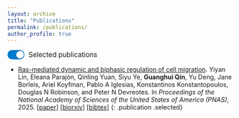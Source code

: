 ```yaml
---
layout: archive
title: "Publications"
permalink: /publications/
author_profile: true
---
```




<style>
  /* ==== switch toggle ===== */
  .switch {
    --track-w: 2.4rem;   /* overall size – edit just these two lines */
    --track-h: 1.3rem;

    position: relative;
    display: inline-flex;
    align-items: center;
    font-size: 0.95rem;
    gap: 0.55rem;
    cursor: pointer;
    user-select: none;
  }

  /* hide the native checkbox but keep it accessible */
  .switch input {
    position: absolute;
    opacity: 0;
    width: 0;
    height: 0;
  }

  /* track */
  .switch .track {
    width: var(--track-w);
    height: var(--track-h);
    background: #c4c6c9;
    border-radius: var(--track-h);
    transition: background 0.2s ease;
  }

  /* thumb */
  .switch .thumb {
    position: absolute;
    top: 0.1rem;
    left: 0.1rem;
    width: calc(var(--track-h) - 0.2rem);
    height: calc(var(--track-h) - 0.2rem);
    background: #fff;
    border-radius: 50%;
    box-shadow: 0 0 2px rgba(0,0,0,.25);
    transition: transform 0.2s ease;
  }

  /* when checked → move thumb + change track color */
  .switch input:checked + .track {
    background: #007acc;            /* pick any accent color */
  }
  .switch input:checked + .track .thumb {
    transform: translateX(calc(var(--track-w) - var(--track-h)));
  }
</style>

<label class="switch">
  <input type="checkbox" id="onlySelected" checked>
  <span class="track"><span class="thumb"></span></span>
  Selected&nbsp;publications
</label>



- [Ras-mediated dynamic and biphasic regulation of cell migration](https://doi.org/10.1073/pnas.2503847122). Yiyan Lin, Eleana Parajón, Qinling Yuan, Siyu Ye, **Guanghui Qin**, Yu Deng, Jane Borleis, Ariel Koyfman, Pablo A Iglesias, Konstantinos Konstantopoulos, Douglas N Robinson, and Peter N Devreotes. In *Proceedings of the National Academy of Sciences of the United States of America (PNAS)*, 2025. <span>[<a href="https://doi.org/10.1073/pnas.2503847122">paper</a>] [<a href="https://www.biorxiv.org/content/10.1101/2025.02.13.638204v1">biorxiv</a>] [<a href="javascript:toggleDiv('0bib')">bibtex</a>]</span>
{: .publication .selected}







<div id="0bib" style="display: none" class="bib">
    @article{dynamic25,<br>
&nbsp;&nbsp;year&nbsp;=&nbsp;{2025},<br>
&nbsp;&nbsp;url&nbsp;=&nbsp;{https://doi.org/10.1073/pnas.2503847122},<br>
&nbsp;&nbsp;author&nbsp;=&nbsp;{Lin,&nbsp;Yiyan&nbsp;and&nbsp;Parajón,&nbsp;Eleana&nbsp;and&nbsp;Yuan,&nbsp;Qinling&nbsp;and&nbsp;Ye,&nbsp;Siyu&nbsp;and&nbsp;Qin,&nbsp;Guanghui&nbsp;and&nbsp;Deng,&nbsp;Yu&nbsp;and&nbsp;Borleis,&nbsp;Jane&nbsp;and&nbsp;Koyfman,&nbsp;Ariel&nbsp;and&nbsp;Iglesias,&nbsp;Pablo&nbsp;A&nbsp;and&nbsp;Konstantopoulos,&nbsp;Konstantinos&nbsp;and&nbsp;Robinson,&nbsp;Douglas&nbsp;N&nbsp;and&nbsp;Devreotes,&nbsp;Peter&nbsp;N},<br>
&nbsp;&nbsp;journal&nbsp;=&nbsp;{Proceedings&nbsp;of&nbsp;the&nbsp;National&nbsp;Academy&nbsp;of&nbsp;Sciences&nbsp;of&nbsp;the&nbsp;United&nbsp;States&nbsp;of&nbsp;America&nbsp;(PNAS)},<br>
&nbsp;&nbsp;issue&nbsp;=&nbsp;{30},<br>
&nbsp;&nbsp;title&nbsp;=&nbsp;{Ras-mediated&nbsp;dynamic&nbsp;and&nbsp;biphasic&nbsp;regulation&nbsp;of&nbsp;cell&nbsp;migration},<br>
&nbsp;&nbsp;volume&nbsp;=&nbsp;{122},<br>
&nbsp;&nbsp;pages&nbsp;=&nbsp;{e2503847122}<br>
}<br>

    </div>



- [X-Reasoner: Towards Generalizable Reasoning Across Modalities and Domains](https://doi.org/10.48550/arXiv.2505.03981). Qianchu Liu\*, Sheng Zhang\*, **Guanghui Qin**\*, Timothy Ossowski, Yu Gu, Ying Jin, Sid Kiblawi, Sam Preston, Mu Wei, Paul Vozila, Tristan Naumann, and Hoifung Poon. In *arXiv*, 2025. <span>[<a href="https://doi.org/10.48550/arXiv.2505.03981">paper</a>] [<a href="javascript:toggleDiv('1bib')">bibtex</a>]</span>
{: .publication data-selected="false"}







<div id="1bib" style="display: none" class="bib">
    @misc{xreasoner25,<br>
&nbsp;&nbsp;year&nbsp;=&nbsp;{2025},<br>
&nbsp;&nbsp;url&nbsp;=&nbsp;{https://doi.org/10.48550/arXiv.2505.03981},<br>
&nbsp;&nbsp;author&nbsp;=&nbsp;{Liu,&nbsp;Qianchu&nbsp;and&nbsp;Zhang,&nbsp;Sheng&nbsp;and&nbsp;Qin,&nbsp;Guanghui&nbsp;and&nbsp;Ossowski,&nbsp;Timothy&nbsp;and&nbsp;Gu,&nbsp;Yu&nbsp;and&nbsp;Jin,&nbsp;Ying&nbsp;and&nbsp;Kiblawi,&nbsp;Sid&nbsp;and&nbsp;Preston,&nbsp;Sam&nbsp;and&nbsp;Wei,&nbsp;Mu&nbsp;and&nbsp;Vozila,&nbsp;Paul&nbsp;and&nbsp;Naumann,&nbsp;Tristan&nbsp;and&nbsp;Poon,&nbsp;Hoifung},<br>
&nbsp;&nbsp;title&nbsp;=&nbsp;{X-{{Reasoner}}:&nbsp;{{Towards&nbsp;Generalizable&nbsp;Reasoning&nbsp;Across&nbsp;Modalities}}&nbsp;and&nbsp;{{Domains}}}<br>
}<br>
<br>

    </div>



- [Med-RLVR: Emerging Medical Reasoning from a 3B base model via reinforcement Learning](https://doi.org/10.48550/arXiv.2502.19655). Sheng Zhang\*, Qianchu Liu\*, **Guanghui Qin**\*, Tristan Naumann, and Hoifung Poon. In *arXiv*, 2025. <span>[<a href="https://doi.org/10.48550/arXiv.2502.19655">paper</a>] [<a href="javascript:toggleDiv('2bib')">bibtex</a>]</span>
{: .publication data-selected="false"}







<div id="2bib" style="display: none" class="bib">
    @misc{zhang2025medrlvremergingmedicalreasoning,<br>
&nbsp;&nbsp;&nbsp;&nbsp;title={Med-RLVR:&nbsp;Emerging&nbsp;Medical&nbsp;Reasoning&nbsp;from&nbsp;a&nbsp;3B&nbsp;base&nbsp;model&nbsp;via&nbsp;reinforcement&nbsp;Learning},<br>
&nbsp;&nbsp;&nbsp;&nbsp;author={Sheng&nbsp;Zhang&nbsp;and&nbsp;Qianchu&nbsp;Liu&nbsp;and&nbsp;Guanghui&nbsp;Qin&nbsp;and&nbsp;Tristan&nbsp;Naumann&nbsp;and&nbsp;Hoifung&nbsp;Poon},<br>
&nbsp;&nbsp;&nbsp;&nbsp;year={2025},<br>
&nbsp;&nbsp;&nbsp;&nbsp;url={https://doi.org/10.48550/arXiv.2502.19655},<br>
}<br>

    </div>



- [CLERC: A Dataset for Legal Case Retrieval and Retrieval-Augmented Analysis Generation](https://doi.org/10.18653/v1/2025.findings-naacl.441). Abe Bohan Hou, Orion Weller, **Guanghui Qin**, Eugene Yang, Dawn Lawrie, Nils Holzenberger, Andrew Blair-Stanek, and Benjamin Van Durme. In *Nations of the Americas Chapter of the Association for Computational Linguistics (NAACL, findings)*, 2025. <span>[<a href="https://doi.org/10.18653/v1/2025.findings-naacl.441">paper</a>] [<a href="https://huggingface.co/datasets/jhu-clsp/CLERC">data</a>] [<a href="javascript:toggleDiv('3bib')">bibtex</a>]</span>
{: .publication data-selected="false"}







<div id="3bib" style="display: none" class="bib">
    @inproceedings{hou-etal-2025-clerc,<br>
&nbsp;&nbsp;title&nbsp;=&nbsp;"{CLERC}:&nbsp;A&nbsp;Dataset&nbsp;for&nbsp;{U}.&nbsp;{S}.&nbsp;Legal&nbsp;Case&nbsp;Retrieval&nbsp;and&nbsp;Retrieval-Augmented&nbsp;Analysis&nbsp;Generation",<br>
&nbsp;&nbsp;author&nbsp;=&nbsp;"Hou,&nbsp;Abe&nbsp;Bohan&nbsp;&nbsp;and<br>
&nbsp;&nbsp;&nbsp;&nbsp;Weller,&nbsp;Orion&nbsp;&nbsp;and<br>
&nbsp;&nbsp;&nbsp;&nbsp;Qin,&nbsp;Guanghui&nbsp;&nbsp;and<br>
&nbsp;&nbsp;&nbsp;&nbsp;Yang,&nbsp;Eugene&nbsp;&nbsp;and<br>
&nbsp;&nbsp;&nbsp;&nbsp;Lawrie,&nbsp;Dawn&nbsp;&nbsp;and<br>
&nbsp;&nbsp;&nbsp;&nbsp;Holzenberger,&nbsp;Nils&nbsp;&nbsp;and<br>
&nbsp;&nbsp;&nbsp;&nbsp;Blair-Stanek,&nbsp;Andrew&nbsp;&nbsp;and<br>
&nbsp;&nbsp;&nbsp;&nbsp;Van&nbsp;Durme,&nbsp;Benjamin",<br>
&nbsp;&nbsp;booktitle&nbsp;=&nbsp;"Findings&nbsp;of&nbsp;the&nbsp;Association&nbsp;for&nbsp;Computational&nbsp;Linguistics:&nbsp;NAACL&nbsp;2025",<br>
&nbsp;&nbsp;year&nbsp;=&nbsp;"2025",<br>
&nbsp;&nbsp;url&nbsp;=&nbsp;"https://doi.org/10.18653/v1/2025.findings-naacl.441",<br>
&nbsp;&nbsp;pages&nbsp;=&nbsp;"7898--7913",<br>
}<br>

    </div>



- [Researchy Questions: A Dataset of Multi-Perspective, Decompositional Questions for Deep Research](https://doi.org/10.1145/3726302.3730275). Corby Rosset, Ho-Lam Chung, **Guanghui Qin**, Ehtan Chau, Zhuo Feng, Ahmed Awadallah, Jennifer Neville, and Nikhil Rao. In *ACM SIGIR*, 2025. <span>[<a href="https://doi.org/10.1145/3726302.3730275">paper</a>] [<a href="https://huggingface.co/datasets/corbyrosset/researchy_questions">data</a>] [<a href="javascript:toggleDiv('4bib')">bibtex</a>]</span>
{: .publication data-selected="false"}







<div id="4bib" style="display: none" class="bib">
    @inproceedings{rosset2025researchy,<br>
&nbsp;&nbsp;&nbsp;&nbsp;title={Researchy&nbsp;Questions:&nbsp;A&nbsp;Dataset&nbsp;of&nbsp;Multi-Perspective,&nbsp;Decompositional&nbsp;Questions&nbsp;for&nbsp;LLM&nbsp;Web&nbsp;Agents},&nbsp;<br>
&nbsp;&nbsp;&nbsp;&nbsp;author={Corby&nbsp;Rosset&nbsp;and&nbsp;Ho-Lam&nbsp;Chung&nbsp;and&nbsp;Guanghui&nbsp;Qin&nbsp;and&nbsp;Ethan&nbsp;C.&nbsp;Chau&nbsp;and&nbsp;Zhuo&nbsp;Feng&nbsp;and&nbsp;Ahmed&nbsp;Awadallah&nbsp;and&nbsp;Jennifer&nbsp;Neville&nbsp;and&nbsp;Nikhil&nbsp;Rao},<br>
&nbsp;&nbsp;&nbsp;&nbsp;year={2025},<br>
&nbsp;&nbsp;&nbsp;&nbsp;booktitle={SIGIR},<br>
&nbsp;&nbsp;&nbsp;&nbsp;url="https://doi.org/10.1145/3726302.3730275"<br>
}<br>
<br>

    </div>



- [ERM proteins regulate the shape and number of Endoplasmic Reticulum-Plasma Membrane Junctions in neurons](https://doi.org/10.1101/2025.06.18.660273). Huichao Deng, Jinbo Cheng, Richard D Fetter, **Guanghui Qin**, Jianxiu Zhang, Xing Liang, Caitlin Taylor, Mingjie Zhang, Xiandeng Wu, and Kang Shen. In *bioRxiv*, 2025. <span>[<a href="https://doi.org/10.1101/2025.06.18.660273">paper</a>] [<a href="https://doi.org/10.1101/2025.06.18.660273">biorxiv</a>] [<a href="javascript:toggleDiv('5bib')">bibtex</a>]</span>
{: .publication data-selected="false"}







<div id="5bib" style="display: none" class="bib">
    @misc{deng25frm4,<br>
&nbsp;&nbsp;year&nbsp;=&nbsp;{2025},<br>
&nbsp;&nbsp;url&nbsp;=&nbsp;{https://doi.org/10.1101/2025.06.18.660273},<br>
&nbsp;&nbsp;author&nbsp;=&nbsp;{Deng,&nbsp;Huichao&nbsp;and&nbsp;Cheng,&nbsp;Jinbo&nbsp;and&nbsp;Fetter,&nbsp;Richard&nbsp;D.&nbsp;and&nbsp;Qin,&nbsp;Guanghui&nbsp;and&nbsp;Zhang,&nbsp;Jianxiu&nbsp;and&nbsp;Liang,&nbsp;Xing&nbsp;and&nbsp;Taylor,&nbsp;Caitlin&nbsp;and&nbsp;Zhang,&nbsp;Mingjie&nbsp;and&nbsp;Wu,&nbsp;Xiandeng&nbsp;and&nbsp;Shen,&nbsp;Kang},<br>
&nbsp;&nbsp;title&nbsp;=&nbsp;{ERM&nbsp;proteins&nbsp;regulate&nbsp;the&nbsp;shape&nbsp;and&nbsp;number&nbsp;of&nbsp;Endoplasmic&nbsp;Reticulum–Plasma&nbsp;Membrane&nbsp;Junctions&nbsp;in&nbsp;neurons}<br>
}<br>

    </div>



- [KV-Distill: Nearly Lossless Learnable Context Compression for LLMs](https://doi.org/10.48550/arXiv.2503.10337). Vivek Chari, **Guanghui Qin**, and Benjamin Van Durme. In *arXiv*, 2025. <span>[<a href="https://doi.org/10.48550/arXiv.2503.10337">paper</a>] [<a href="javascript:toggleDiv('6bib')">bibtex</a>]</span>
{: .publication data-selected="false"}







<div id="6bib" style="display: none" class="bib">
    @misc{chari2025kvdistillnearlylosslesslearnable,<br>
&nbsp;&nbsp;&nbsp;&nbsp;title={KV-Distill:&nbsp;Nearly&nbsp;Lossless&nbsp;Learnable&nbsp;Context&nbsp;Compression&nbsp;for&nbsp;LLMs},<br>
&nbsp;&nbsp;&nbsp;&nbsp;author={Vivek&nbsp;Chari&nbsp;and&nbsp;Guanghui&nbsp;Qin&nbsp;and&nbsp;Benjamin&nbsp;Van&nbsp;Durme},<br>
&nbsp;&nbsp;&nbsp;&nbsp;year={2025},<br>
&nbsp;&nbsp;&nbsp;&nbsp;eprint={2503.10337},<br>
&nbsp;&nbsp;&nbsp;&nbsp;archivePrefix={arXiv},<br>
&nbsp;&nbsp;&nbsp;&nbsp;primaryClass={cs.CL},<br>
&nbsp;&nbsp;&nbsp;&nbsp;url={https://doi.org/10.48550/arXiv.2505.03981},<br>
}<br>
<br>

    </div>



- [Streaming Sequence Transduction through Dynamic Compression](https://doi.org/10.48550/arXiv.2402.01172). Weiting Tan, Yunmo Chen, Tongfei Chen, **Guanghui Qin**, Haoran Xu, Heidi C Zhang, Benjamin Van Durme, and Philipp Koehn. In *International Conference on Spoken Language Translation (IWSLT)*, 2025. <span>[<a href="https://doi.org/10.48550/arXiv.2402.01172">paper</a>] [<a href="javascript:toggleDiv('7bib')">bibtex</a>]</span>
{: .publication data-selected="false"}







<div id="7bib" style="display: none" class="bib">
    @inproceedings{star25,<br>
&nbsp;&nbsp;year&nbsp;=&nbsp;{2025},<br>
&nbsp;&nbsp;url&nbsp;=&nbsp;{http://arxiv.org/abs/2402.01172},<br>
&nbsp;&nbsp;author&nbsp;=&nbsp;{Tan,&nbsp;Weiting&nbsp;and&nbsp;Chen,&nbsp;Yunmo&nbsp;and&nbsp;Chen,&nbsp;Tongfei&nbsp;and&nbsp;Qin,&nbsp;Guanghui&nbsp;and&nbsp;Xu,&nbsp;Haoran&nbsp;and&nbsp;Zhang,&nbsp;Heidi&nbsp;C.&nbsp;and&nbsp;Van&nbsp;Durme,&nbsp;Benjamin&nbsp;and&nbsp;Koehn,&nbsp;Philipp},<br>
&nbsp;&nbsp;booktitle&nbsp;=&nbsp;{Proceedings&nbsp;of&nbsp;International&nbsp;Conference&nbsp;on&nbsp;Spoken&nbsp;Language&nbsp;Translation&nbsp;(IWSLT)},<br>
&nbsp;&nbsp;title&nbsp;=&nbsp;{Streaming&nbsp;{{Sequence&nbsp;Transduction}}&nbsp;through&nbsp;{{Dynamic&nbsp;Compression}}}<br>
}<br>

    </div>



- [Dodo: Dynamic Contextual Compression for Decoder-only LMs](https://doi.org/10.18653/v1/2024.acl-long.536). **Guanghui Qin**, Corby Rosset, Ethan C Chau, Nikhil Rao, and Benjamin Van Durme. In *Annual Meeting of the Association for Computational Linguistics (ACL, oral)*, 2024. <span>[<a href="https://doi.org/10.18653/v1/2024.acl-long.536">paper</a>] [<a href="https://twitter.com/hiaoxui/status/1711858430510502369">twitter</a>] [<a href="javascript:toggleDiv('8bib')">bibtex</a>]</span>
{: .publication .selected}







<div id="8bib" style="display: none" class="bib">
    @inproceedings{qin-etal-2024-dodo,<br>
&nbsp;&nbsp;title&nbsp;=&nbsp;"Dodo:&nbsp;Dynamic&nbsp;Contextual&nbsp;Compression&nbsp;for&nbsp;Decoder-only&nbsp;{LM}s",<br>
&nbsp;&nbsp;author&nbsp;=&nbsp;"Qin,&nbsp;Guanghui&nbsp;&nbsp;and<br>
&nbsp;&nbsp;&nbsp;&nbsp;Rosset,&nbsp;Corby&nbsp;&nbsp;and<br>
&nbsp;&nbsp;&nbsp;&nbsp;Chau,&nbsp;Ethan&nbsp;&nbsp;and<br>
&nbsp;&nbsp;&nbsp;&nbsp;Rao,&nbsp;Nikhil&nbsp;&nbsp;and<br>
&nbsp;&nbsp;&nbsp;&nbsp;Van&nbsp;Durme,&nbsp;Benjamin",<br>
&nbsp;&nbsp;booktitle&nbsp;=&nbsp;"Proceedings&nbsp;of&nbsp;the&nbsp;62nd&nbsp;Annual&nbsp;Meeting&nbsp;of&nbsp;the&nbsp;Association&nbsp;for&nbsp;Computational&nbsp;Linguistics&nbsp;(Volume&nbsp;1:&nbsp;Long&nbsp;Papers)",<br>
&nbsp;&nbsp;year&nbsp;=&nbsp;"2024",<br>
&nbsp;&nbsp;url&nbsp;=&nbsp;"https://doi.org/10.18653/v1/2024.acl-long.536",<br>
&nbsp;&nbsp;pages&nbsp;=&nbsp;"9961--9975",<br>
}<br>

    </div>



- [Ras suppression potentiates rear actomyosin contractility-driven cell polarization and migration](https://doi.org/10.1038/s41556-024-01453-4). Yiyan Lin, Dhiman Sankar Pal, Parijat Banerjee, Tatsat Banerjee, **Guanghui Qin**, Yu Deng, Jane Borleis, Pablo A Iglesias, and Peter N Devreotes. In *Nature Cell Biology*, 2024. <span>[<a href="https://doi.org/10.1038/s41556-024-01453-4">paper</a>] [<a href="https://www.biorxiv.org/content/10.1101/2023.08.30.555648">biorxiv</a>] [<a href="javascript:toggleDiv('9bib')">bibtex</a>]</span>
{: .publication .selected}







<div id="9bib" style="display: none" class="bib">
    @article&nbsp;{lin2024ras,<br>
&nbsp;&nbsp;author&nbsp;=&nbsp;{Lin,&nbsp;Yiyan&nbsp;and&nbsp;Pal,&nbsp;Dhiman&nbsp;Sankar&nbsp;and&nbsp;Banerjee,&nbsp;Parijat&nbsp;and&nbsp;Banerjee,&nbsp;Tatsat&nbsp;and&nbsp;Qin,&nbsp;Guanghui&nbsp;and&nbsp;Deng,&nbsp;Yu&nbsp;and&nbsp;Borleis,&nbsp;Jane&nbsp;and&nbsp;Iglesias,&nbsp;Pablo&nbsp;A.&nbsp;and&nbsp;Devreotes,&nbsp;Peter&nbsp;N.},<br>
&nbsp;&nbsp;title&nbsp;=&nbsp;{Ras&nbsp;suppression&nbsp;potentiates&nbsp;rear&nbsp;actomyosin&nbsp;contractility-driven&nbsp;cell&nbsp;polarization&nbsp;and&nbsp;migration},<br>
&nbsp;&nbsp;year&nbsp;=&nbsp;{2024},<br>
&nbsp;&nbsp;URL&nbsp;=&nbsp;{https://doi.org/10.1038/s41556-024-01453-4},<br>
&nbsp;&nbsp;issue&nbsp;=&nbsp;{7},<br>
&nbsp;&nbsp;volumn&nbsp;=&nbsp;{26},<br>
&nbsp;&nbsp;pages&nbsp;=&nbsp;{1062--1076},<br>
&nbsp;&nbsp;journal&nbsp;=&nbsp;{Nature&nbsp;Cell&nbsp;Biology}<br>
}<br>

    </div>



- [Towards Efficient Long-Context Natural Language Processing](https://jscholarship.library.jhu.edu/items/68c24613-c500-4255-a15c-39d3dabbcee1). **Guanghui Qin**. In *Johns Hopkins University Library (thesis)*, 2024. <span>[<a href="https://jscholarship.library.jhu.edu/items/68c24613-c500-4255-a15c-39d3dabbcee1">paper</a>] [<a href="javascript:toggleDiv('10bib')">bibtex</a>]</span>
{: .publication data-selected="false"}







<div id="10bib" style="display: none" class="bib">
    @thesis{thesis24,<br>
&nbsp;&nbsp;year&nbsp;=&nbsp;{2024},<br>
&nbsp;&nbsp;url&nbsp;=&nbsp;{https://jscholarship.library.jhu.edu/items/68c24613-c500-4255-a15c-39d3dabbcee1},<br>
&nbsp;&nbsp;author&nbsp;=&nbsp;{Qin,&nbsp;Guanghui},<br>
&nbsp;&nbsp;type&nbsp;=&nbsp;{phdthesis},<br>
&nbsp;&nbsp;title&nbsp;=&nbsp;{Towards&nbsp;{{Efficient&nbsp;Long-Context&nbsp;Natural&nbsp;Language&nbsp;Processing}}},<br>
&nbsp;&nbsp;institution&nbsp;=&nbsp;{Johns&nbsp;Hopkins&nbsp;University}<br>
}<br>

    </div>



- [Nugget: Neural Agglomerative Embeddings of Text](https://proceedings.mlr.press/v202/qin23a/qin23a.pdf). **Guanghui Qin** and Benjamin Van Durme. In *International Conference on Machine Learning (ICML)*, 2023. <span>[<a href="https://proceedings.mlr.press/v202/qin23a/qin23a.pdf">paper</a>] [<a href="https://github.com/hiaoxui/nugget-data">data</a>] [<a href="/files/23papers/nugget_poster.pdf">poster</a>] [<a href="/files/23papers/nugget_slides.pptx">slides</a>] [<a href="https://twitter.com/hiaoxui/status/1711858430510502369">twitter</a>] [<a href="javascript:toggleDiv('11bib')">bibtex</a>]</span>
{: .publication .selected}







<div id="11bib" style="display: none" class="bib">
    @InProceedings{pmlr-v202-qin23a,<br>
&nbsp;&nbsp;title&nbsp;=&nbsp;{Nugget:&nbsp;Neural&nbsp;Agglomerative&nbsp;Embeddings&nbsp;of&nbsp;Text},<br>
&nbsp;&nbsp;author&nbsp;=&nbsp;{Qin,&nbsp;Guanghui&nbsp;and&nbsp;Van&nbsp;Durme,&nbsp;Benjamin},<br>
&nbsp;&nbsp;booktitle&nbsp;=&nbsp;{Proceedings&nbsp;of&nbsp;the&nbsp;40th&nbsp;International&nbsp;Conference&nbsp;on&nbsp;Machine&nbsp;Learning},<br>
&nbsp;&nbsp;pages&nbsp;=&nbsp;{28337--28350},<br>
&nbsp;&nbsp;year&nbsp;=&nbsp;{2023},<br>
&nbsp;&nbsp;editor&nbsp;=&nbsp;{Krause,&nbsp;Andreas&nbsp;and&nbsp;Brunskill,&nbsp;Emma&nbsp;and&nbsp;Cho,&nbsp;Kyunghyun&nbsp;and&nbsp;Engelhardt,&nbsp;Barbara&nbsp;and&nbsp;Sabato,&nbsp;Sivan&nbsp;and&nbsp;Scarlett,&nbsp;Jonathan},<br>
&nbsp;&nbsp;volume&nbsp;=&nbsp;{202},<br>
&nbsp;&nbsp;series&nbsp;=&nbsp;{Proceedings&nbsp;of&nbsp;Machine&nbsp;Learning&nbsp;Research},<br>
&nbsp;&nbsp;publisher&nbsp;=&nbsp;{PMLR},<br>
&nbsp;&nbsp;url&nbsp;=&nbsp;{https://proceedings.mlr.press/v202/qin23a.html},<br>
}<br>

    </div>



- [The NLP Task Effectiveness of Long-Range Transformers](https://doi.org/10.18653/v1/2023.eacl-main.273). **Guanghui Qin**, Yukun Feng, and Benjamin Van Durme. In *Annual Conference of the European Chapter of the Association for Computational Linguistics (EACL, oral)*, 2023. <span>[<a href="https://doi.org/10.18653/v1/2023.eacl-main.273">paper</a>] [<a href="https://github.com/hiaoxui/long-range-transformers">code</a>] [<a href="/files/23papers/lrt_slides.pptx">slides</a>] [<a href="/files/23papers/lrt_poster.pdf">poster</a>] [<a href="https://aclanthology.org/2023.eacl-main.273.mp4">video</a>] [<a href="javascript:toggleDiv('12bib')">bibtex</a>]</span>
{: .publication .selected}







<div id="12bib" style="display: none" class="bib">
    @inproceedings{qin-etal-2023-nlp,<br>
&nbsp;&nbsp;title&nbsp;=&nbsp;"The&nbsp;{NLP}&nbsp;Task&nbsp;Effectiveness&nbsp;of&nbsp;Long-Range&nbsp;Transformers",<br>
&nbsp;&nbsp;author&nbsp;=&nbsp;"Qin,&nbsp;Guanghui&nbsp;&nbsp;and&nbsp;Feng,&nbsp;Yukun&nbsp;&nbsp;and&nbsp;Van&nbsp;Durme,&nbsp;Benjamin",<br>
&nbsp;&nbsp;booktitle&nbsp;=&nbsp;"Proceedings&nbsp;of&nbsp;the&nbsp;17th&nbsp;Conference&nbsp;of&nbsp;the&nbsp;European&nbsp;Chapter&nbsp;of&nbsp;the&nbsp;Association&nbsp;for&nbsp;Computational&nbsp;Linguistics",<br>
&nbsp;&nbsp;year&nbsp;=&nbsp;"2023",<br>
&nbsp;&nbsp;address&nbsp;=&nbsp;"Dubrovnik,&nbsp;Croatia",<br>
&nbsp;&nbsp;publisher&nbsp;=&nbsp;"Association&nbsp;for&nbsp;Computational&nbsp;Linguistics",<br>
&nbsp;&nbsp;url&nbsp;=&nbsp;"https://doi.org/10.18653/v1/2023.eacl-main.273",<br>
&nbsp;&nbsp;doi&nbsp;=&nbsp;"10.18653/v1/2023.eacl-main.273",<br>
&nbsp;&nbsp;pages&nbsp;=&nbsp;"3774--3790",<br>
}<br>

    </div>



- [Learning How to Ask: Querying LMs with Mixtures of Soft Prompts](https://doi.org/10.18653/v1/2021.naacl-main.410). **Guanghui Qin** and Jason Eisner. In *North American Chapter of the Association for Computational Linguistics (NAACL, short)*, 2021. <span style="color:red">**Best Short Paper**</span>.<span>[<a href="https://doi.org/10.18653/v1/2021.naacl-main.410">paper</a>] [<a href="/files/21papers/prompt_poster.pdf">poster</a>] [<a href="/files/21papers/prompt_slides.pptx">slides</a>] [<a href="https://github.com/hiaoxui/soft-prompts">code</a>] [<a href="https://twitter.com/adveisner/status/1402681187018084354?lang=en">twitter</a>] [<a href="javascript:toggleDiv('13bib')">bibtex</a>]</span>
{: .publication .selected}







<div id="13bib" style="display: none" class="bib">
    @inproceedings{qin-eisner-2021-learning,<br>
&nbsp;&nbsp;title&nbsp;=&nbsp;"Learning&nbsp;How&nbsp;to&nbsp;Ask:&nbsp;Querying&nbsp;{LM}s&nbsp;with&nbsp;Mixtures&nbsp;of&nbsp;Soft&nbsp;Prompts",<br>
&nbsp;&nbsp;author&nbsp;=&nbsp;"Qin,&nbsp;Guanghui&nbsp;and&nbsp;Eisner,&nbsp;Jason",<br>
&nbsp;&nbsp;booktitle&nbsp;=&nbsp;"Proceedings&nbsp;of&nbsp;the&nbsp;2021&nbsp;Conference&nbsp;of&nbsp;the&nbsp;North&nbsp;American&nbsp;Chapter&nbsp;of&nbsp;the&nbsp;Association&nbsp;for&nbsp;Computational&nbsp;Linguistics:&nbsp;Human&nbsp;Language&nbsp;Technologies",<br>
&nbsp;&nbsp;year&nbsp;=&nbsp;"2021",<br>
&nbsp;&nbsp;address&nbsp;=&nbsp;"Online",<br>
&nbsp;&nbsp;publisher&nbsp;=&nbsp;"Association&nbsp;for&nbsp;Computational&nbsp;Linguistics",<br>
&nbsp;&nbsp;url&nbsp;=&nbsp;"https://doi.org/10.18653/v1/2021.naacl-main.410",<br>
&nbsp;&nbsp;doi&nbsp;=&nbsp;"10.18653/v1/2021.naacl-main.410",<br>
&nbsp;&nbsp;pages&nbsp;=&nbsp;"5203--5212",<br>
}<br>

    </div>



- [LOME: Large Ontology Multilingual Extraction](https://doi.org/10.18653/v1/2021.eacl-demos.19). Patrick Xia\*, **Guanghui Qin**\*, Siddharth Vashishtha, Yunmo Chen, Tongfei Chen, Chandler May, Craig Harman, Kyle Rawlins, Aaron Steven White, and Benjamin Van Durme. In *Annual Conference of the European Chapter of the Association for Computational Linguistics (EACL, demo)*, 2021. <span>[<a href="https://doi.org/10.18653/v1/2021.eacl-demos.19">paper</a>] [<a href="https://nlp.jhu.edu/demos/lome/">demo</a>] [<a href="https://github.com/hiaoxui/span-finder">code</a>] [<a href="https://hub.docker.com/r/hltcoe/lome">docker</a>] [<a href="https://www.youtube.com/watch?v=o4KsGdnV6BE&list=LL&index=13">video</a>] [<a href="javascript:toggleDiv('14bib')">bibtex</a>]</span>
{: .publication .selected}







<div id="14bib" style="display: none" class="bib">
    @inproceedings{xia-etal-2021-lome,<br>
&nbsp;&nbsp;title&nbsp;=&nbsp;"{LOME}:&nbsp;Large&nbsp;Ontology&nbsp;Multilingual&nbsp;Extraction",<br>
&nbsp;&nbsp;author&nbsp;=&nbsp;"Xia,&nbsp;Patrick&nbsp;&nbsp;and<br>
&nbsp;&nbsp;&nbsp;&nbsp;Qin,&nbsp;Guanghui&nbsp;&nbsp;and<br>
&nbsp;&nbsp;&nbsp;&nbsp;Vashishtha,&nbsp;Siddharth&nbsp;&nbsp;and<br>
&nbsp;&nbsp;&nbsp;&nbsp;Chen,&nbsp;Yunmo&nbsp;&nbsp;and<br>
&nbsp;&nbsp;&nbsp;&nbsp;Chen,&nbsp;Tongfei&nbsp;&nbsp;and<br>
&nbsp;&nbsp;&nbsp;&nbsp;May,&nbsp;Chandler&nbsp;&nbsp;and<br>
&nbsp;&nbsp;&nbsp;&nbsp;Harman,&nbsp;Craig&nbsp;&nbsp;and<br>
&nbsp;&nbsp;&nbsp;&nbsp;Rawlins,&nbsp;Kyle&nbsp;&nbsp;and<br>
&nbsp;&nbsp;&nbsp;&nbsp;White,&nbsp;Aaron&nbsp;Steven&nbsp;&nbsp;and<br>
&nbsp;&nbsp;&nbsp;&nbsp;Van&nbsp;Durme,&nbsp;Benjamin",<br>
&nbsp;&nbsp;booktitle&nbsp;=&nbsp;"Proceedings&nbsp;of&nbsp;the&nbsp;16th&nbsp;Conference&nbsp;of&nbsp;the&nbsp;European&nbsp;Chapter&nbsp;of&nbsp;the&nbsp;Association&nbsp;for&nbsp;Computational&nbsp;Linguistics:&nbsp;System&nbsp;Demonstrations",<br>
&nbsp;&nbsp;month&nbsp;=&nbsp;apr,<br>
&nbsp;&nbsp;year&nbsp;=&nbsp;"2021",<br>
&nbsp;&nbsp;address&nbsp;=&nbsp;"Online",<br>
&nbsp;&nbsp;publisher&nbsp;=&nbsp;"Association&nbsp;for&nbsp;Computational&nbsp;Linguistics",<br>
&nbsp;&nbsp;url&nbsp;=&nbsp;"https://doi.org/10.18653/v1/2021.eacl-demos.19",<br>
&nbsp;&nbsp;doi&nbsp;=&nbsp;"10.18653/v1/2021.eacl-demos.19",<br>
&nbsp;&nbsp;pages&nbsp;=&nbsp;"149--159",<br>
}<br>

    </div>



- [Iterative Paraphrastic Augmentation with Discriminative Span Alignment](https://doi.org/10.1162/tacl_a_00380). Ryan Culkin, J Edward Hu, Elias Stengel-Eskin, **Guanghui Qin**, and Benjamin Van Durme. In *Transactions of the Association for Computational Linguistics (TACL)*, 2021. <span>[<a href="https://doi.org/10.1162/tacl_a_00380">paper</a>] [<a href="javascript:toggleDiv('15bib')">bibtex</a>]</span>
{: .publication data-selected="false"}







<div id="15bib" style="display: none" class="bib">
    @article{10.1162/tacl_a_00380,<br>
&nbsp;&nbsp;author&nbsp;=&nbsp;{Culkin,&nbsp;Ryan&nbsp;and&nbsp;Hu,&nbsp;J.&nbsp;Edward&nbsp;and&nbsp;Stengel-Eskin,&nbsp;Elias&nbsp;and&nbsp;Qin,&nbsp;Guanghui&nbsp;and&nbsp;Durme,&nbsp;Benjamin&nbsp;Van},<br>
&nbsp;&nbsp;title&nbsp;=&nbsp;"{Iterative&nbsp;Paraphrastic&nbsp;Augmentation&nbsp;with&nbsp;Discriminative&nbsp;Span&nbsp;Alignment}",<br>
&nbsp;&nbsp;journal&nbsp;=&nbsp;{Transactions&nbsp;of&nbsp;the&nbsp;Association&nbsp;for&nbsp;Computational&nbsp;Linguistics},<br>
&nbsp;&nbsp;volume&nbsp;=&nbsp;{9},<br>
&nbsp;&nbsp;pages&nbsp;=&nbsp;{494-509},<br>
&nbsp;&nbsp;year&nbsp;=&nbsp;{2021},<br>
&nbsp;&nbsp;month&nbsp;=&nbsp;{05},<br>
&nbsp;&nbsp;issn&nbsp;=&nbsp;{2307-387X},<br>
&nbsp;&nbsp;doi&nbsp;=&nbsp;{10.1162/tacl_a_00380},<br>
&nbsp;&nbsp;url&nbsp;=&nbsp;{https://doi.org/10.1162/tacl\_a\_00380},<br>
}<br>

    </div>



- [Everything Is All It Takes: A Multipronged Strategy for Zero-Shot Cross-Lingual Information Extraction](https://doi.org/10.18653/v1/2021.emnlp-main.149). Mahsa Yarmohammadi, Shijie Wu, Marc Marone, Haoran Xu, Seth Ebner, **Guanghui Qin**, Yunmo Chen, Jialiang Guo, Craig Harman, Kenon Murray, Aaron Steven White, Mark Dredze, and Benjamin Van Durme. In *Empirical Methods in Natural Language Processing (EMNLP, oral)*, 2021. <span>[<a href="https://doi.org/10.18653/v1/2021.emnlp-main.149">paper</a>] [<a href="https://aclanthology.org/2021.emnlp-main.149.mp4">video</a>] [<a href="https://github.com/shijie-wu/crosslingual-nlp">code</a>] [<a href="javascript:toggleDiv('16bib')">bibtex</a>]</span>
{: .publication data-selected="false"}







<div id="16bib" style="display: none" class="bib">
    @inproceedings{yarmohammadi-etal-2021-everything,<br>
&nbsp;&nbsp;title&nbsp;=&nbsp;"Everything&nbsp;Is&nbsp;All&nbsp;It&nbsp;Takes:&nbsp;A&nbsp;Multipronged&nbsp;Strategy&nbsp;for&nbsp;Zero-Shot&nbsp;Cross-Lingual&nbsp;Information&nbsp;Extraction",<br>
&nbsp;&nbsp;author&nbsp;=&nbsp;"Yarmohammadi,&nbsp;Mahsa&nbsp;&nbsp;and<br>
&nbsp;&nbsp;&nbsp;&nbsp;Wu,&nbsp;Shijie&nbsp;&nbsp;and<br>
&nbsp;&nbsp;&nbsp;&nbsp;Marone,&nbsp;Marc&nbsp;&nbsp;and<br>
&nbsp;&nbsp;&nbsp;&nbsp;Xu,&nbsp;Haoran&nbsp;&nbsp;and<br>
&nbsp;&nbsp;&nbsp;&nbsp;Ebner,&nbsp;Seth&nbsp;&nbsp;and<br>
&nbsp;&nbsp;&nbsp;&nbsp;Qin,&nbsp;Guanghui&nbsp;&nbsp;and<br>
&nbsp;&nbsp;&nbsp;&nbsp;Chen,&nbsp;Yunmo&nbsp;&nbsp;and<br>
&nbsp;&nbsp;&nbsp;&nbsp;Guo,&nbsp;Jialiang&nbsp;&nbsp;and<br>
&nbsp;&nbsp;&nbsp;&nbsp;Harman,&nbsp;Craig&nbsp;&nbsp;and<br>
&nbsp;&nbsp;&nbsp;&nbsp;Murray,&nbsp;Kenton&nbsp;&nbsp;and<br>
&nbsp;&nbsp;&nbsp;&nbsp;White,&nbsp;Aaron&nbsp;Steven&nbsp;&nbsp;and<br>
&nbsp;&nbsp;&nbsp;&nbsp;Dredze,&nbsp;Mark&nbsp;&nbsp;and<br>
&nbsp;&nbsp;&nbsp;&nbsp;Van&nbsp;Durme,&nbsp;Benjamin",<br>
&nbsp;&nbsp;booktitle&nbsp;=&nbsp;"Proceedings&nbsp;of&nbsp;the&nbsp;2021&nbsp;Conference&nbsp;on&nbsp;Empirical&nbsp;Methods&nbsp;in&nbsp;Natural&nbsp;Language&nbsp;Processing",<br>
&nbsp;&nbsp;url&nbsp;=&nbsp;"https://doi.org/10.18653/v1/2021.emnlp-main.149",<br>
&nbsp;&nbsp;doi&nbsp;=&nbsp;"10.18653/v1/2021.emnlp-main.149",<br>
&nbsp;&nbsp;pages&nbsp;=&nbsp;"1950--1967",<br>
}<br>

    </div>



- [Neural Datalog through Time: Informed Temporal Modeling via Logical Specification](https://proceedings.mlr.press/v119/mei20a/mei20a.pdf). Hongyuan Mei, **Guanghui Qin**, Minjie Xu, and Jason Eisner. In *International Conference on Machine Learning (ICML, oral)*, 2020. <span>[<a href="https://proceedings.mlr.press/v119/mei20a/mei20a.pdf">paper</a>] [<a href="https://www.bloomberg.com/company/stories/icml-2020-bloomberg-ph-d-fellow-combines-datalog-and-neural-networks-to-model-dynamic-databases/">blog</a>] [<a href="/files/20papers/datalog_slides.pptx">slides</a>] [<a href="https://github.com/hongyuanmei/neural-datalog-through-time">code</a>] [<a href="https://www.cs.jhu.edu/~hmei/papers/mei+qin+xu+eisner.icml20.mp4">video</a>] [<a href="https://fortune.com/2020/09/08/disco-bell-bottoms-big-hair-and-cutting-edge-a-i/">press</a>] [<a href="javascript:toggleDiv('17bib')">bibtex</a>]</span>
{: .publication .selected}







<div id="17bib" style="display: none" class="bib">
    @InProceedings{pmlr-v119-mei20a,<br>
&nbsp;&nbsp;title&nbsp;=&nbsp;{Neural&nbsp;Datalog&nbsp;Through&nbsp;Time:&nbsp;Informed&nbsp;Temporal&nbsp;Modeling&nbsp;via&nbsp;Logical&nbsp;Specification},<br>
&nbsp;&nbsp;author&nbsp;=&nbsp;{Mei,&nbsp;Hongyuan&nbsp;and&nbsp;Qin,&nbsp;Guanghui&nbsp;and&nbsp;Xu,&nbsp;Minjie&nbsp;and&nbsp;Eisner,&nbsp;Jason},<br>
&nbsp;&nbsp;booktitle&nbsp;=&nbsp;{Proceedings&nbsp;of&nbsp;the&nbsp;37th&nbsp;International&nbsp;Conference&nbsp;on&nbsp;Machine&nbsp;Learning},<br>
&nbsp;&nbsp;pages&nbsp;=&nbsp;{6808--6819},<br>
&nbsp;&nbsp;year&nbsp;=&nbsp;{2020},<br>
&nbsp;&nbsp;editor&nbsp;=&nbsp;{III,&nbsp;Hal&nbsp;Daumé&nbsp;and&nbsp;Singh,&nbsp;Aarti},<br>
&nbsp;&nbsp;volume&nbsp;=&nbsp;{119},<br>
&nbsp;&nbsp;series&nbsp;=&nbsp;{Proceedings&nbsp;of&nbsp;Machine&nbsp;Learning&nbsp;Research},<br>
&nbsp;&nbsp;month&nbsp;=&nbsp;{13--18&nbsp;Jul},<br>
&nbsp;&nbsp;publisher&nbsp;=&nbsp;{PMLR},<br>
&nbsp;&nbsp;pdf&nbsp;=&nbsp;{https://proceedings.mlr.press/v119/mei20a/mei20a.pdf},<br>
&nbsp;&nbsp;url&nbsp;=&nbsp;{https://proceedings.mlr.press/v119/mei20a.html},<br>
}<br>

    </div>



- [CopyNext: Explicit Span Copying and Alignment in Sequence to Sequence Models](https://doi.org/10.18653/v1/2020.spnlp-1.2). Abhinav Singh, Patrick Xia, **Guanghui Qin**, Mahsa Yarmohammadi, and Benjamin Van Durme. In *Fourth Workshop on Structured Prediction for NLP*, 2020. <span>[<a href="https://doi.org/10.18653/v1/2020.spnlp-1.2">paper</a>] [<a href="https://slideslive.com/38940142/copynext-explicit-span-copying-and-alignment-in-sequence-to-sequence-model">video</a>] [<a href="https://github.com/abhinonymous/copynext">code</a>] [<a href="javascript:toggleDiv('18bib')">bibtex</a>]</span>
{: .publication data-selected="false"}







<div id="18bib" style="display: none" class="bib">
    @inproceedings{singh-etal-2020-copynext,<br>
&nbsp;&nbsp;title&nbsp;=&nbsp;"{C}opy{N}ext:&nbsp;Explicit&nbsp;Span&nbsp;Copying&nbsp;and&nbsp;Alignment&nbsp;in&nbsp;Sequence&nbsp;to&nbsp;Sequence&nbsp;Models",<br>
&nbsp;&nbsp;author&nbsp;=&nbsp;"Singh,&nbsp;Abhinav&nbsp;&nbsp;and<br>
&nbsp;&nbsp;&nbsp;&nbsp;Xia,&nbsp;Patrick&nbsp;&nbsp;and<br>
&nbsp;&nbsp;&nbsp;&nbsp;Qin,&nbsp;Guanghui&nbsp;&nbsp;and<br>
&nbsp;&nbsp;&nbsp;&nbsp;Yarmohammadi,&nbsp;Mahsa&nbsp;&nbsp;and<br>
&nbsp;&nbsp;&nbsp;&nbsp;Van&nbsp;Durme,&nbsp;Benjamin",<br>
&nbsp;&nbsp;booktitle&nbsp;=&nbsp;"Proceedings&nbsp;of&nbsp;the&nbsp;Fourth&nbsp;Workshop&nbsp;on&nbsp;Structured&nbsp;Prediction&nbsp;for&nbsp;NLP",<br>
&nbsp;&nbsp;year&nbsp;=&nbsp;"2020",<br>
&nbsp;&nbsp;url&nbsp;=&nbsp;"https://doi.org/10.18653/v1/2020.spnlp-1.2",<br>
&nbsp;&nbsp;pages&nbsp;=&nbsp;"11--16",<br>
}<br>

    </div>



- [Imputing Missing Events in Continuous-Time Event Streams](https://proceedings.mlr.press/v97/mei19a/mei19a.pdf). Hongyuan Mei, **Guanghui Qin**, and Jason Eisner. In *International Conference on Machine Learning (ICML, oral)*, 2019. <span>[<a href="https://proceedings.mlr.press/v97/mei19a/mei19a.pdf">paper</a>] [<a href="https://github.com/hongyuanmei/neural-hawkes-particle-smoothing">code</a>] [<a href="/files/19papers/smoothing_poster.pdf">poster</a>] [<a href="/files/19papers/smoothing_slides.pdf">slides</a>] [<a href="javascript:toggleDiv('19bib')">bibtex</a>]</span>
{: .publication .selected}







<div id="19bib" style="display: none" class="bib">
    @InProceedings{pmlr-v97-mei19a,<br>
&nbsp;&nbsp;title&nbsp;=&nbsp;{Imputing&nbsp;Missing&nbsp;Events&nbsp;in&nbsp;Continuous-Time&nbsp;Event&nbsp;Streams},<br>
&nbsp;&nbsp;author&nbsp;=&nbsp;{Mei,&nbsp;Hongyuan&nbsp;and&nbsp;Qin,&nbsp;Guanghui&nbsp;and&nbsp;Eisner,&nbsp;Jason},<br>
&nbsp;&nbsp;booktitle&nbsp;=&nbsp;{Proceedings&nbsp;of&nbsp;the&nbsp;36th&nbsp;International&nbsp;Conference&nbsp;on&nbsp;Machine&nbsp;Learning},<br>
&nbsp;&nbsp;pages&nbsp;=&nbsp;{4475--4485},<br>
&nbsp;&nbsp;year&nbsp;=&nbsp;{2019},<br>
&nbsp;&nbsp;editor&nbsp;=&nbsp;{Chaudhuri,&nbsp;Kamalika&nbsp;and&nbsp;Salakhutdinov,&nbsp;Ruslan},<br>
&nbsp;&nbsp;volume&nbsp;=&nbsp;{97},<br>
&nbsp;&nbsp;series&nbsp;=&nbsp;{Proceedings&nbsp;of&nbsp;Machine&nbsp;Learning&nbsp;Research},<br>
&nbsp;&nbsp;publisher&nbsp;=&nbsp;{PMLR},<br>
&nbsp;&nbsp;url&nbsp;=&nbsp;{https://proceedings.mlr.press/v97/mei19a.html},<br>
}<br>

    </div>



- [Learning Latent Semantic Annotations for Grounding Natural Language to Structured Data](https://doi.org/10.18653/v1/D18-1411). **Guanghui Qin**, Jin-Ge Yao, Xuening Wang, Jinpeng Wang, and Chin-Yew Lin. In *Empirical Methods in Natural Language Processing (EMNLP, oral)*, 2018. <span>[<a href="https://doi.org/10.18653/v1/D18-1411">paper</a>] [<a href="https://github.com/hiaoxui/D2T-Grounding">code</a>] [<a href="/files/18papers/d2t_slides.pptx">slides</a>] [<a href="https://vimeo.com/306117499">video</a>] [<a href="javascript:toggleDiv('20bib')">bibtex</a>]</span>
{: .publication .selected}







<div id="20bib" style="display: none" class="bib">
    @inproceedings{qin-etal-2018-learning,<br>
&nbsp;&nbsp;title&nbsp;=&nbsp;"Learning&nbsp;Latent&nbsp;Semantic&nbsp;Annotations&nbsp;for&nbsp;Grounding&nbsp;Natural&nbsp;Language&nbsp;to&nbsp;Structured&nbsp;Data",<br>
&nbsp;&nbsp;author&nbsp;=&nbsp;"Qin,&nbsp;Guanghui&nbsp;&nbsp;and<br>
&nbsp;&nbsp;&nbsp;&nbsp;Yao,&nbsp;Jin-Ge&nbsp;&nbsp;and<br>
&nbsp;&nbsp;&nbsp;&nbsp;Wang,&nbsp;Xuening&nbsp;&nbsp;and<br>
&nbsp;&nbsp;&nbsp;&nbsp;Wang,&nbsp;Jinpeng&nbsp;&nbsp;and<br>
&nbsp;&nbsp;&nbsp;&nbsp;Lin,&nbsp;Chin-Yew",<br>
&nbsp;&nbsp;booktitle&nbsp;=&nbsp;"Proceedings&nbsp;of&nbsp;the&nbsp;2018&nbsp;Conference&nbsp;on&nbsp;Empirical&nbsp;Methods&nbsp;in&nbsp;Natural&nbsp;Language&nbsp;Processing",<br>
&nbsp;&nbsp;year&nbsp;=&nbsp;"2018",<br>
&nbsp;&nbsp;url&nbsp;=&nbsp;"https://doi.org/10.18653/v1/D18-1411",<br>
&nbsp;&nbsp;pages&nbsp;=&nbsp;"3761--3771",<br>
}<br>

    </div>



- [Data2Text Studio: Automated Text Generation from Structured Data](https://doi.org/10.18653/v1/D18-2003). Longxu Dou, **Guanghui Qin**, Jinpeng Wang, Jin-Ge Yao, and Chin-Yew Lin. In *Empirical Methods in Natural Language Processing (EMNLP, demo)*, 2018. <span>[<a href="https://doi.org/10.18653/v1/D18-2003">paper</a>] [<a href="javascript:toggleDiv('21bib')">bibtex</a>]</span>
{: .publication data-selected="false"}







<div id="21bib" style="display: none" class="bib">
    @inproceedings{dou-etal-2018-data2text,<br>
&nbsp;&nbsp;title&nbsp;=&nbsp;"{D}ata2{T}ext&nbsp;Studio:&nbsp;Automated&nbsp;Text&nbsp;Generation&nbsp;from&nbsp;Structured&nbsp;Data",<br>
&nbsp;&nbsp;author&nbsp;=&nbsp;"Dou,&nbsp;Longxu&nbsp;&nbsp;and<br>
&nbsp;&nbsp;&nbsp;&nbsp;Qin,&nbsp;Guanghui&nbsp;&nbsp;and<br>
&nbsp;&nbsp;&nbsp;&nbsp;Wang,&nbsp;Jinpeng&nbsp;&nbsp;and<br>
&nbsp;&nbsp;&nbsp;&nbsp;Yao,&nbsp;Jin-Ge&nbsp;&nbsp;and<br>
&nbsp;&nbsp;&nbsp;&nbsp;Lin,&nbsp;Chin-Yew",<br>
&nbsp;&nbsp;booktitle&nbsp;=&nbsp;"Proceedings&nbsp;of&nbsp;the&nbsp;2018&nbsp;Conference&nbsp;on&nbsp;Empirical&nbsp;Methods&nbsp;in&nbsp;Natural&nbsp;Language&nbsp;Processing:&nbsp;System&nbsp;Demonstrations",<br>
&nbsp;&nbsp;year&nbsp;=&nbsp;"2018",<br>
&nbsp;&nbsp;url&nbsp;=&nbsp;"https://doi.org/10.18653/v1/D18-2003",<br>
&nbsp;&nbsp;doi&nbsp;=&nbsp;"10.18653/v1/D18-2003",<br>
&nbsp;&nbsp;pages&nbsp;=&nbsp;"13--18",<br>
}<br>

    </div>


